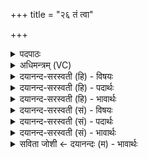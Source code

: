 +++
title = "२६ तं त्वा"

+++
<details><summary>पदपाठः</summary>

तम्। त्वा॒। शो॒चि॒ष्ठ। दी॒दि॒व॒ इति॑ दीदिऽवः। सु॒म्नाय॑। नू॒नम्। ई॒म॒हे॒। सखि॑भ्य॒ इति॒ सखि॑ऽभ्यः। सः। नः॒। बो॒धि॒। श्रु॒धि। हव॑म्। उ॒रु॒ष्य। नः॒। अ॒घा॒य॒त इत्य॑घऽयतः। स॒म॒स्मा॒त्। २६।
</details>

<details><summary>अधिमन्त्रम् (VC)</summary>

- अग्निर्देवता
- सुबन्धुर्ऋषिः
- स्वराड् बृहती,
- मध्यमः
</details>

<details><summary>दयानन्द-सरस्वती (हि) - विषयः</summary>

फिर वह कैसा है, इस विषय का उपदेश अगले मन्त्र में किया है ॥
</details>

<details><summary>दयानन्द-सरस्वती (हि) - पदार्थः</summary>

पदार्थान्वयभाषाः -  हे (शोचिष्ठ) अत्यन्त शुद्धस्वरूप (दीदिवः) स्वयं प्रकाशमान आनन्द के देनेवाले जगदीश्वर ! हम लोग वा (नः) अपने (सखिभ्यः) मित्रों के (सुम्नाय) सुख के लिये (तं त्वा) आप से (ईमहे) याचना करते हैं तथा जो आप (नः) हम को (बोधि) अच्छे प्रकार विज्ञान को देते हैं (सः) सो आप (नः) हमारे (हवम्) सुनने-सुनाने योग्य स्तुतिसमूह यज्ञ को (श्रुधि) कृपा करके श्रवण कीजिये और (नः) हम को (समस्मात्) सब प्रकार (अघायतः) पापाचरणों से अर्थात् दूसरे को पीड़ा करने रूप पापों से (उरुष्य) अलग रखिये ॥२६॥
</details>

<details><summary>दयानन्द-सरस्वती (हि) - भावार्थः</summary>

भावार्थभाषाः -  सब मनुष्यों को अपने मित्र और सब प्राणियों के सुख के लिये परमेश्वर की प्रार्थना करना और वैसा ही आचरण भी करना कि जिससे प्रार्थित किया हुआ परमेश्वर अधर्म से अलग होने की इच्छा करनेवाले मनुष्यों को अपनी सत्ता से पापों से पृथक् कर देता है, वैसे ही उन मनुष्यों को भी पापों से बचकर धर्म के करने में निरन्तर प्रवृत्त होना चाहिये ॥२६॥
</details>

<details><summary>दयानन्द-सरस्वती (सं) - विषयः</summary>

पुनः स कीदृश इत्युपदिश्यते ॥
</details>

<details><summary>दयानन्द-सरस्वती (सं) - पदार्थः</summary>

पदार्थान्वयभाषाः -  हे शोचिष्ठ दीदिवो जगदीश्वर ! वयं नोऽस्माकं सखिभ्यश्च नूनं सुम्नाय तं त्वामीमहे, यो भवान् नोऽस्मान् बोधि सम्यग्विज्ञानं बोधयति, सः त्वं नोऽस्माकं हवं श्रुधि कृपया शृणु, नोऽस्मान् समस्मात् सर्वस्मादघायतः परपीडाकरणरूपात् पापादुरुष्य सततं पृथग् रक्ष ॥२६॥
</details>

<details><summary>दयानन्द-सरस्वती (सं) - भावार्थः</summary>

भावार्थभाषाः -  सर्वैर्मनुष्यैः स्वार्थं स्वमित्रार्थं सर्वप्राण्यर्थं च सुखप्राप्तये परमेश्वरः प्रार्थनीयस्तथैवाचरणं च कार्यम्। प्रार्थितः सन् जगदीश्वरोऽधर्मान्निवृत्तिमिच्छुकान् मनुष्यान् स्वसत्तया सर्वेभ्यः पापेभ्यो निवर्त्तयति, तथैव स्वविचारपरमपुरुषार्थाभ्यां सर्वेभ्यः पापेभ्यो निवर्त्य धर्माचरणे सर्वैर्मनुष्यैर्नित्यं प्रवर्तितव्यमिति बोध्यम् ॥२६॥
</details>

<details><summary>सविता जोशी ← दयानन्दः (म) - भावार्थः</summary>

भावार्थभाषाः -  सर्व माणसांनी आपले मित्र व सर्व प्राणी यांच्या सुखासाठी परमेश्वराची प्रार्थना केली पाहिजे व तसेच आचरणही केले पाहिजे. त्यामुळे परमेश्वर, आपल्या सामर्थ्याने, अधर्मापासून दूर होण्याची इच्छा बाळगणाऱ्या माणसांना पापांपासून दूर करतो; पण माणसांनीही पापांपासून दूर होऊन सदैव धर्मात प्रवृत्त झाले पाहिजे.
</details>